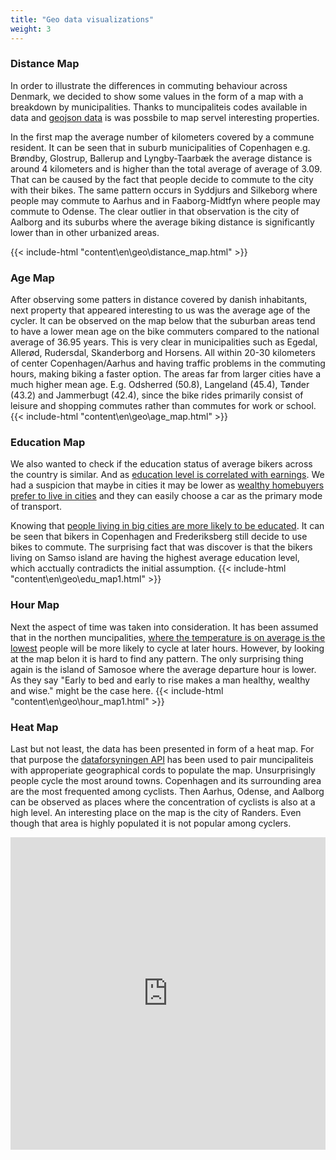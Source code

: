 ```yaml
---
title: "Geo data visualizations"
weight: 3
---
```



### Distance Map
In order to illustrate the differences in commuting behaviour across Denmark, we decided to show some values in the form of a map with a breakdown by municipalities. Thanks to muncipaliteis codes available in data and [geojson data](https://raw.githubusercontent.com/magnuslarsen/geoJSON-Danish-municipalities/master/municipalities/municipalities.geojson) is was possbile to map servel interesting properties.





In the first map the average number of kilometers covered by a commune resident. It can be seen that in suburb municipalities of Copenhagen e.g. Brøndby, Glostrup, Ballerup and Lyngby-Taarbæk the average distance is around 4 kilometers and is higher than the total average of average of 3.09. That can be caused by the fact that people decide to commute to the city with their bikes. The same pattern occurs in Syddjurs and Silkeborg where people may commute to Aarhus and in Faaborg-Midtfyn where people may commute to Odense. The clear outlier in that observation is the city of Aalborg and its suburbs where the average biking distance is significantly lower than in other urbanized areas. 

{{< include-html "content\en\geo\distance_map.html" >}}

### Age Map
After observing some patters in distance covered by danish inhabitants, next property that appeared interesting to us was the average age of the cycler. It can be observed on the map below that the suburban areas tend to have a lower mean age on the bike commuters compared to the national average of 36.95 years. This is very clear in municipalities such as Egedal, Allerød, Rudersdal, Skanderborg and Horsens. All within 20-30 kilometers of center Copenhagen/Aarhus and having traffic problems in the commuting hours, making biking a faster option.  The areas far from larger cities have a much higher mean age. E.g. Odsherred (50.8), Langeland (45.4), Tønder (43.2) and Jammerbugt (42.4), since the bike rides primarily consist of leisure and shopping commutes rather than commutes for work or school.
{{< include-html "content\en\geo\age_map.html" >}}

### Education Map
We also wanted to check if the education status of average bikers across the country is similar. And as [education level is correlated with earnings](https://www.jstor.org/stable/3445959). We had a suspicion that maybe in cities it may be lower as [wealthy homebuyers prefer to live in cities](https://www.theguardian.com/money/2015/nov/15/wealthy-homebuyers-prefer-to-live-in-cities) and they can easily choose a car as the primary mode of transport. 

 Knowing that [people living in big cities are more likely to be educated](https://www.bls.gov/opub/mlr/2016/beyond-bls/pdf/the-lure-of-big-cities-for-the-highly-educated.pdf). It can be seen that bikers in Copenhagen and Frederiksberg still decide to use bikes to commute. The surprising fact that was discover is that the bikers living on Samso island are having the highest average education level, which acctually contradicts the initial assumption. 
{{< include-html "content\en\geo\edu_map1.html" >}}


### Hour Map
Next the aspect of time was taken into consideration. It has been assumed that in the northen muncipalities, [where the temperature is on average is the lowest](https://climateknowledgeportal.worldbank.org/country/denmark/climate-data-historical) people will be more likely to cycle at later hours. However, by looking at the map belon it is hard to find any pattern. The only surprising thing again is the island of Samosoe where the average departure hour is lower. As they say "Early to bed and early to rise makes a man healthy, wealthy and wise." might be the case here.
{{< include-html "content\en\geo\hour_map1.html" >}}
### Heat Map
Last but not least, the data has been presented in form of a heat map. For that purpose the [dataforsyningen API](https://api.dataforsyningen.dk/) has been used to pair muncipaliteis with approperiate geographical cords to populate the map. Unsurprisingly people cycle the most around towns. Copenhagen and its surrounding area are the most frequented among cyclists. Then Aarhus, Odense, and Aalborg can be observed as places where the concentration of cyclists is also at a high level. An interesting place on the map is the city of Randers. Even though that area is highly populated it is not popular among cyclers.

 
<iframe src="https://AndreasPiper.github.io/geo/heat_map1.html"
	sandbox="allow-same-origin allow-scripts"
	width="100%"
	height="500"
	scrolling="no"
	seamless="seamless"
	frameborder="0">
</iframe>


